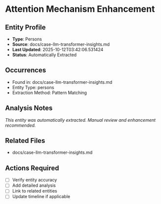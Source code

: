 # Attention Mechanism Enhancement

## Entity Profile
- **Type**: Persons
- **Source**: docs/case-llm-transformer-insights.md
- **Last Updated**: 2025-10-12T03:42:06.531424
- **Status**: Automatically Extracted

## Occurrences
- Found in: docs/case-llm-transformer-insights.md
- Entity Type: persons
- Extraction Method: Pattern Matching

## Analysis Notes
*This entity was automatically extracted. Manual review and enhancement recommended.*

## Related Files
- docs/case-llm-transformer-insights.md

## Actions Required
- [ ] Verify entity accuracy
- [ ] Add detailed analysis
- [ ] Link to related entities
- [ ] Update timeline if applicable
